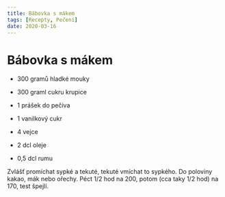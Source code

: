 ```yaml
---
title: Bábovka s mákem
tags: [Recepty, Pečení]
date: 2020-03-16
---
```


# Bábovka s mákem

* 300 gramů hladké mouky
* 300 graml cukru krupice
* 1 prášek do pečiva
* 1 vanilkový cukr

* 4 vejce
* 2 dcl oleje
* 0,5 dcl rumu

Zvlášť promíchat sypké a tekuté, tekuté vmíchat to sypkého. 
Do poloviny kakao, mák nebo ořechy. Péct 1/2 hod na 200, 
potom (cca taky 1/2 hod) na 170, test špejlí.
